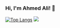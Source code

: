 ### Hi, I'm Ahmed Ali! 👋




[![Top Langs](https://github-readme-stats.vercel.app/api/top-langs/?username=MalikAhmedAli&&text_color=daf7dc&bg_color=151515)](https://github.com/anuraghazra/github-readme-stats)      <img src="https://github-readme-stats.vercel.app/api?username=MalikAhmedAli&&show_icons=true&title_color=ffffff&icon_color=bb2acf&text_color=daf7dc&bg_color=151515">
